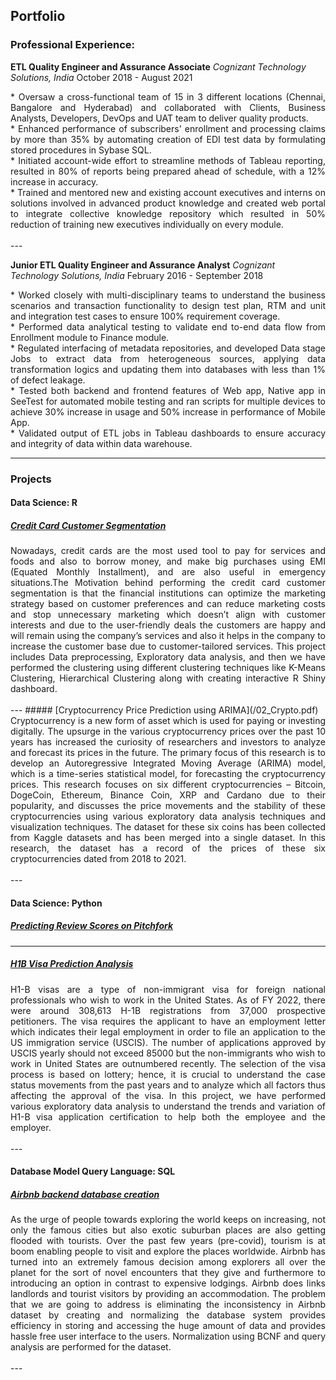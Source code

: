 ## Portfolio

### Professional Experience:
**ETL Quality Engineer and Assurance Associate**
*Cognizant Technology Solutions, India*
October 2018 - August 2021
<br />
<div style="text-align: justify"> 
* Oversaw a cross-functional team of 15 in 3 different locations (Chennai, Bangalore and Hyderabad) and collaborated with Clients, Business Analysts, Developers, DevOps and UAT team to deliver quality products.<br />
* Enhanced performance of subscribers' enrollment and processing claims by more than 35% by automating creation of EDI test data by formulating stored procedures in Sybase SQL.<br />
* Initiated account-wide effort to streamline methods of Tableau reporting, resulted in 80% of reports being prepared ahead of schedule, with a 12% increase in accuracy.<br />
* Trained and mentored new and existing account executives and interns on solutions involved in advanced product knowledge and created web portal to integrate collective knowledge repository which resulted in 50% reduction of training new executives individually on every module.
</div>
<br />
---

**Junior ETL Quality Engineer and Assurance Analyst**
*Cognizant Technology Solutions, India*
February 2016 - September 2018
<br />
<div style="text-align: justify"> 
* Worked closely with multi-disciplinary teams to understand the business scenarios and transaction functionality to design test plan, RTM and unit and integration test cases to ensure 100% requirement coverage.<br />
* Performed data analytical testing to validate end to-end data flow from Enrollment module to Finance module.<br />
* Regulated interfacing of metadata repositories, and developed Data stage Jobs to extract data from heterogeneous sources, applying data transformation logics and updating them into databases with less than 1% of defect leakage.<br />
* Tested both backend and frontend features of Web app, Native app in SeeTest for automated mobile testing and ran scripts for multiple devices to achieve 30% increase in usage and 50% increase in performance of Mobile App.<br />
* Validated output of ETL jobs in Tableau dashboards to ensure accuracy and integrity of data within data warehouse.
</div>


---
### Projects

#### Data Science: R
##### [Credit Card Customer Segmentation](/1.1_Credit_card.md)
<div style="text-align: justify"> 
Nowadays, credit cards are the most used tool to pay for services and foods and also to borrow money, and make big purchases using EMI (Equated Monthly Installment), and are also useful in emergency situations.The Motivation behind performing the credit card customer segmentation is that the financial institutions can optimize the marketing strategy based on customer preferences and can reduce marketing costs and stop unnecessary marketing which doesn’t align with customer interests and due to the user-friendly deals the customers are happy and will remain using the company’s services and also it helps in the company to increase the customer base due to customer-tailored services.
This project includes Data preprocessing, Exploratory data analysis, and then we have performed the clustering using different clustering techniques like K-Means Clustering, Hierarchical Clustering along with creating interactive R Shiny dashboard.
</div>
<br />
---
##### [Cryptocurrency Price Prediction using ARIMA](/02_Crypto.pdf)
<div style="text-align: justify"> 
Cryptocurrency is a new form of asset which is used for paying or investing digitally. The upsurge in the various cryptocurrency prices over the past 10 years has increased the curiosity of researchers and investors to analyze and forecast its prices in the future. The primary focus of this research is to develop an Autoregressive Integrated Moving Average (ARIMA) model, which is a time-series statistical model, for forecasting the cryptocurrency prices. This research focuses on six different cryptocurrencies – Bitcoin, DogeCoin, Ethereum, Binance Coin, XRP and Cardano due to their popularity, and discusses the price movements and the stability of these cryptocurrencies using various exploratory data analysis techniques and visualization techniques. The dataset for these six coins has been collected from Kaggle datasets and has been merged into a single dataset. In this research, the dataset has a record of the prices of these six cryptocurrencies dated from 2018 to 2021.
</div>
<br />
---

#### Data Science: Python

##### [Predicting Review Scores on Pitchfork](/2.1_pitch_fork.html)

---
##### [H1B Visa Prediction Analysis](/H1B_Visa_Report.pdf)
<div style="text-align: justify"> 
H1-B visas are a type of non-immigrant visa for foreign national professionals who wish to work in the United States. As of FY 2022, there were around 308,613 H-1B registrations from 37,000 prospective petitioners. The visa requires the applicant to have an employment letter which indicates their legal employment in order to file an application to the US immigration service (USCIS). The number of applications approved by USCIS yearly should not exceed 85000 but the non-immigrants who wish to work in United States are outnumbered recently. The selection of the visa process is based on lottery; hence, it is crucial to understand the case status movements from the past years and to analyze which all factors thus affecting the approval of the visa. In this project, we have performed various exploratory data analysis to understand the trends and variation of H1-B visa application certification to help both the employee and the employer.
</div>
<br />
---

#### Database Model Query Language: SQL
##### [Airbnb backend database creation](/3_SQL_airbnb.pdf)
<div style="text-align: justify"> 
As the urge of people towards exploring the world keeps on increasing, not only the famous cities but also exotic suburban places are also getting flooded with tourists. Over the past few years (pre-covid), tourism is at boom enabling people to visit and explore the places worldwide. Airbnb has turned into an extremely famous decision among explorers all over the planet for the sort of novel encounters that they give and furthermore to introducing an option in contrast to expensive lodgings. Airbnb does links landlords and tourist visitors by providing an accommodation. The problem that we are going to address is eliminating the inconsistency in Airbnb dataset by creating and normalizing the database system provides efficiency in storing and accessing the huge amount of data and provides hassle free user interface to the users. Normalization using BCNF and query analysis are performed for the dataset.
</div>
<br />
---

